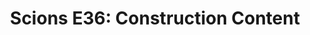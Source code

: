 ---
layout: post
title: "Scions E36: Construction Content"
description: "We take a jaunt through campus and discuss May recruit..."
permalink: https://www.fromtherumbleseat.com/2020/6/1/21276525/scions-e35-construction-content-cfb-ncaa-14-georgia-tech-athletics-student-center-george-griffin
---